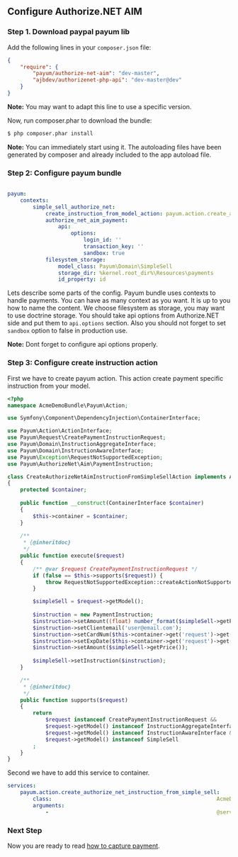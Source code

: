 ## Configure Authorize.NET AIM

### Step 1. Download paypal payum lib

Add the following lines in your `composer.json` file:

```json
{
    "require": {
        "payum/authorize-net-aim": "dev-master",
        "ajbdev/authorizenet-php-api": "dev-master@dev"
    }
}
```

**Note:** You may want to adapt this line to use a specific version.

Now, run composer.phar to download the bundle:

```bash
$ php composer.phar install
```

**Note:** You can immediately start using it. The autoloading files have been generated by composer and already included to the app autoload file.

### Step 2: Configure payum bundle

```yaml

payum:
    contexts:
        simple_sell_authorize_net:
            create_instruction_from_model_action: payum.action.create_authorize_net_instruction_from_simple_sell
            authorize_net_aim_payment:
                api:
                    options:
                        login_id: ''
                        transaction_key: ''
                        sandbox: true
            filesystem_storage:
                model_class: Payum\Domain\SimpleSell
                storage_dir: %kernel.root_dir%\Resources\payments
                id_property: id
```

Lets describe some parts of the config. 
Payum bundle uses contexts to handle payments. 
You can have as many context as you want.
It is up to you how to name the content. 
We choose filesystem as storage, you may want to use doctrine storage.
You should take api options from Authorize.NET side and put them to `api.options` section. 
Also you should not forget to set `sandbox` option to false in production use. 

**Note:** Dont forget to configure api options properly. 

### Step 3: Configure create instruction action

First we have to create payum action. This action create payment specific instruction from your model. 

```php
<?php
namespace AcmeDemoBundle\Payum\Action;

use Symfony\Component\DependencyInjection\ContainerInterface;

use Payum\Action\ActionInterface;
use Payum\Request\CreatePaymentInstructionRequest;
use Payum\Domain\InstructionAggregateInterface;
use Payum\Domain\InstructionAwareInterface;
use Payum\Exception\RequestNotSupportedException;
use Payum\AuthorizeNet\Aim\PaymentInstruction;

class CreateAuthorizeNetAimInstructionFromSimpleSellAction implements ActionInterface 
{
    protected $container;
    
    public function __construct(ContainerInterface $container)
    {
        $this->container = $container;
    }
    
    /**
     * {@inheritdoc}
     */
    public function execute($request)
    {
        /** @var $request CreatePaymentInstructionRequest */
        if (false == $this->supports($request)) {
            throw RequestNotSupportedException::createActionNotSupported($this, $request);
        }

        $simpleSell = $request->getModel();
        
        $instruction = new PaymentInstruction;
        $instruction->setAmount((float) number_format($simpleSell->getPrice(), 2) * 100);
        $instruction->setClientemail('user@email.com');
        $instruction->setCardNum($this->container->get('request')->get('card_num'));
        $instruction->setExpDate($this->container->get('request')->get('card_num'));
        $instruction->setAmount($simpleSell->getPrice());
        
        $simpleSell->setInstruction($instruction);
    }

    /**
     * {@inheritdoc}
     */
    public function supports($request)
    {
        return
            $request instanceof CreatePaymentInstructionRequest &&
            $request->getModel() instanceof InstructionAggregateInterface &&
            $request->getModel() instanceof InstructionAwareInterface &&
            $request->getModel() instanceof SimpleSell
        ;
    }
}
```

Second we have to add this service to container.

```yaml
services:
    payum.action.create_authorize_net_instruction_from_simple_sell:
        class:                                                    AcmeDemoBundle\Payum\Action\CreateAuthorizeNetAimInstructionFromSimpleSellAction
        arguments:
            -                                                     @service_container
```

### Next Step

Now you are ready to read [how to capture payment](capture_payment.md).